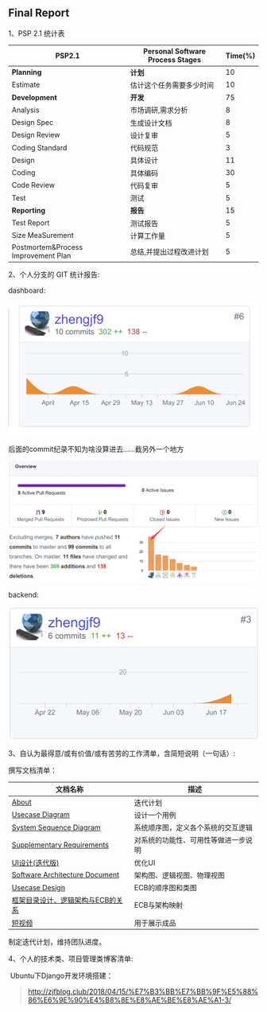 ## Final Report

1、PSP 2.1 统计表

| PSP2.1                              | Personal Software Process Stages | Time(%) |
| ----------------------------------- | -------------------------------- | ------- |
| **Planning**                        | **计划**                           | 10      |
| Estimate                            | 估计这个任务需要多少时间                     | 10      |
| **Development**                     | **开发**                           | 75      |
| Analysis                            | 市场调研,需求分析                        | 8       |
| Design Spec                         | 生成设计文档                           | 8       |
| Design Review                       | 设计复审                             | 5       |
| Coding Standard                     | 代码规范                             | 3       |
| Design                              | 具体设计                             | 11      |
| Coding                              | 具体编码                             | 30      |
| Code Review                         | 代码复审                             | 5       |
| Test                                | 测试                               | 5       |
| **Reporting**                       | **报告**                           | 15      |
| Test Report                         | 测试报告                             | 5       |
| Size MeaSurement                    | 计算工作量                            | 5       |
| Postmortem&Process Improvement Plan | 总结,并提出过程改进计划                     | 5       |

2、个人分支的 GIT 统计报告:

dashboard:

![](image/dashboard.png)

后面的commit纪录不知为啥没算进去……截另外一个地方

![](image/commit统计.png)

backend:

![](image/backend.png)

3、自认为最得意/或有价值/或有苦劳的工作清单，含简短说明（一句话）:

撰写文档清单：

| 文档名称                                     | 描述                 |
| ---------------------------------------- | ------------------ |
| [About](https://easymealorder.github.io/dashboard/docs/about) | 迭代计划               |
| [Usecase Diagram](https://easymealorder.github.io/dashboard/docs/Requirement_specification/requirements_and_userCase) | 设计一个用例             |
| [System Sequence Diagram](https://easymealorder.github.io/dashboard/docs/Requirement_specification/System_sequence_diagram) | 系统顺序图，定义各个系统的交互逻辑  |
| [Supplementary Requirements](https://easymealorder.github.io/dashboard/docs/supplementary_requirements) | 对系统的功能性、可用性等做进一步说明 |
| [UI设计(迭代版)](https://easymealorder.github.io/dashboard/docs/UI/%E6%96%B0UI%E8%AE%BE%E8%AE%A1) | 优化UI               |
| [Software Architecture Document](https://easymealorder.github.io/dashboard/docs/software_architecture_document) | 架构图、逻辑视图、物理视图      |
| [Usecase Design](https://github.com/EasyMealOrder/dashboard/blob/gh-pages/docs/ecb-user-case.md) | ECB的顺序图和类图         |
| [框架目录设计、逻辑架构与ECB的关系](https://github.com/EasyMealOrder/dashboard/blob/gh-pages/docs/SDP/%E6%A1%86%E6%9E%B6%E7%9B%AE%E5%BD%95%E8%AE%BE%E8%AE%A1%E3%80%81%E9%80%BB%E8%BE%91%E6%9E%B6%E6%9E%84%E4%B8%8EECB%E7%9A%84%E5%85%B3%E7%B3%BB.md) | ECB与架构映射           |
| [短视频](https://github.com/EasyMealOrder/dashboard/blob/gh-pages/docs/Show/%E6%88%90%E5%93%81%E5%B1%95%E7%A4%BA.md) | 用于展示成品             |

​制定迭代计划，维持团队进度。

4、个人的技术类、项目管理类博客清单:

​       Ubuntu下Django开发环境搭建：

> http://zjfblog.club/2018/04/15/%E7%B3%BB%E7%BB%9F%E5%88%86%E6%9E%90%E4%B8%8E%E8%AE%BE%E8%AE%A1-3/

